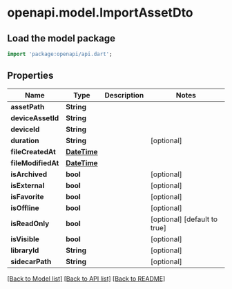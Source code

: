 # openapi.model.ImportAssetDto

## Load the model package
```dart
import 'package:openapi/api.dart';
```

## Properties
Name | Type | Description | Notes
------------ | ------------- | ------------- | -------------
**assetPath** | **String** |  | 
**deviceAssetId** | **String** |  | 
**deviceId** | **String** |  | 
**duration** | **String** |  | [optional] 
**fileCreatedAt** | [**DateTime**](DateTime.md) |  | 
**fileModifiedAt** | [**DateTime**](DateTime.md) |  | 
**isArchived** | **bool** |  | [optional] 
**isExternal** | **bool** |  | [optional] 
**isFavorite** | **bool** |  | [optional] 
**isOffline** | **bool** |  | [optional] 
**isReadOnly** | **bool** |  | [optional] [default to true]
**isVisible** | **bool** |  | [optional] 
**libraryId** | **String** |  | [optional] 
**sidecarPath** | **String** |  | [optional] 

[[Back to Model list]](../README.md#documentation-for-models) [[Back to API list]](../README.md#documentation-for-api-endpoints) [[Back to README]](../README.md)


